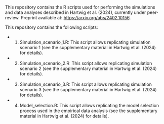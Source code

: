 This repository contains the R scripts used for performing the simulations and data analyses described in Hartwig et al. (2024), currently under peer-review. Preprint available at: https://arxiv.org/abs/2402.10156.

This repository contains the following scripts:

- 1) Simulation_scenario_1.R: This script allows replicating simulation scenario 1 (see the supplementary material in Hartwig et al. (2024) for details).
- 2) Simulation_scenario_2.R: This script allows replicating simulation scenario 2 (see the supplementary material in Hartwig et al. (2024) for details).
- 3) Simulation_scenario_3.R: This script allows replicating simulation scenario 3 (see the supplementary material in Hartwig et al. (2024) for details).
- 4) Model_selection.R: This script allows replicating the model selection process used in the empirical data analysis (see the supplementary material in Hartwig et al. (2024) for details). 
